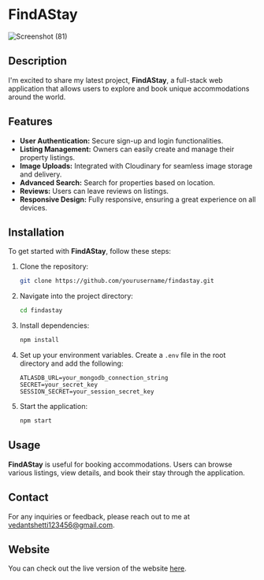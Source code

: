 # FindAStay

![Screenshot (81)](https://github.com/user-attachments/assets/1e2e5bc2-97fb-43c9-a013-a5f475c0b5a0)


## Description
I'm excited to share my latest project, **FindAStay**, a full-stack web application that allows users to explore and book unique accommodations around the world.

## Features
- **User Authentication:** Secure sign-up and login functionalities.
- **Listing Management:** Owners can easily create and manage their property listings.
- **Image Uploads:** Integrated with Cloudinary for seamless image storage and delivery.
- **Advanced Search:** Search for properties based on location.
- **Reviews:** Users can leave reviews on listings.
- **Responsive Design:** Fully responsive, ensuring a great experience on all devices.

## Installation
To get started with **FindAStay**, follow these steps:

1. Clone the repository:
    ```bash
    git clone https://github.com/yourusername/findastay.git
    ```

2. Navigate into the project directory:
    ```bash
    cd findastay
    ```

3. Install dependencies:
    ```bash
    npm install
    ```

4. Set up your environment variables. Create a `.env` file in the root directory and add the following:
    ```
    ATLASDB_URL=your_mongodb_connection_string
    SECRET=your_secret_key
    SESSION_SECRET=your_session_secret_key
    ```

5. Start the application:
    ```bash
    npm start
    ```

## Usage
**FindAStay** is useful for booking accommodations. Users can browse various listings, view details, and book their stay through the application.

## Contact
For any inquiries or feedback, please reach out to me at [vedantshetti123456@gmail.com](mailto:vedantshetti123456@gmail.com).

## Website
You can check out the live version of the website [here](https://findastay-tcjt.onrender.com).


